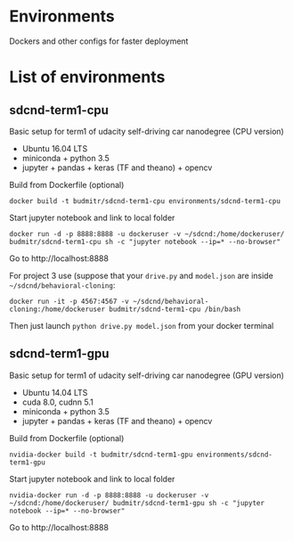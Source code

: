 # Environments
Dockers and other configs for faster deployment

# List of environments

## sdcnd-term1-cpu

Basic setup for term1 of udacity self-driving car nanodegree (CPU version)

* Ubuntu 16.04 LTS
* miniconda + python 3.5
* jupyter + pandas + keras (TF and theano) + opencv

Build from Dockerfile (optional)

`docker build -t budmitr/sdcnd-term1-cpu environments/sdcnd-term1-cpu`

Start jupyter notebook and link to local folder

`docker run -d -p 8888:8888 -u dockeruser -v ~/sdcnd:/home/dockeruser/ budmitr/sdcnd-term1-cpu sh -c "jupyter notebook --ip=* --no-browser"`

Go to http://localhost:8888

For project 3 use (suppose that your `drive.py` and `model.json` are inside `~/sdcnd/behavioral-cloning`:

`docker run -it -p 4567:4567 -v ~/sdcnd/behavioral-cloning:/home/dockeruser budmitr/sdcnd-term1-cpu /bin/bash`

Then just launch `python drive.py model.json` from your docker terminal


## sdcnd-term1-gpu

Basic setup for term1 of udacity self-driving car nanodegree (GPU version)

* Ubuntu 14.04 LTS
* cuda 8.0, cudnn 5.1
* miniconda + python 3.5
* jupyter + pandas + keras (TF and theano) + opencv

Build from Dockerfile (optional)

`nvidia-docker build -t budmitr/sdcnd-term1-gpu environments/sdcnd-term1-gpu`

Start jupyter notebook and link to local folder

`nvidia-docker run -d -p 8888:8888 -u dockeruser -v ~/sdcnd:/home/dockeruser/ budmitr/sdcnd-term1-gpu sh -c "jupyter notebook --ip=* --no-browser"`

Go to http://localhost:8888
